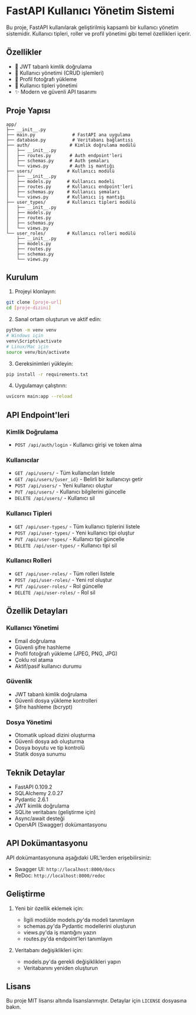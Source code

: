 # FastAPI Kullanıcı Yönetim Sistemi

Bu proje, FastAPI kullanılarak geliştirilmiş kapsamlı bir kullanıcı yönetim sistemidir. Kullanıcı tipleri, roller ve profil yönetimi gibi temel özellikleri içerir.

## Özellikler

- 🔐 JWT tabanlı kimlik doğrulama
- 👥 Kullanıcı yönetimi (CRUD işlemleri)
- 📁 Profil fotoğrafı yükleme
- 🔄 Kullanıcı tipleri yönetimi
- ✨ Modern ve güvenli API tasarımı

## Proje Yapısı

```
app/
├── __init__.py
├── main.py              # FastAPI ana uygulama
├── database.py          # Veritabanı bağlantısı
├── auth/               # Kimlik doğrulama modülü
│   ├── __init__.py
│   ├── routes.py       # Auth endpoint'leri
│   ├── schemas.py      # Auth şemaları
│   └── views.py        # Auth iş mantığı
├── users/             # Kullanıcı modülü
│   ├── __init__.py
│   ├── models.py      # Kullanıcı modeli
│   ├── routes.py      # Kullanıcı endpoint'leri
│   ├── schemas.py     # Kullanıcı şemaları
│   └── views.py       # Kullanıcı iş mantığı
├── user_types/        # Kullanıcı tipleri modülü
│   ├── __init__.py
│   ├── models.py
│   ├── routes.py
│   ├── schemas.py
│   └── views.py
└── user_roles/        # Kullanıcı rolleri modülü
    ├── __init__.py
    ├── models.py
    ├── routes.py
    ├── schemas.py
    └── views.py
```

## Kurulum

1. Projeyi klonlayın:
```bash
git clone [proje-url]
cd [proje-dizini]
```

2. Sanal ortam oluşturun ve aktif edin:
```bash
python -m venv venv
# Windows için
venv\Scripts\activate
# Linux/Mac için
source venv/bin/activate
```

3. Gereksinimleri yükleyin:
```bash
pip install -r requirements.txt
```

4. Uygulamayı çalıştırın:
```bash
uvicorn main:app --reload
```

## API Endpoint'leri

### Kimlik Doğrulama
- `POST /api/auth/login` - Kullanıcı girişi ve token alma

### Kullanıcılar
- `GET /api/users/` - Tüm kullanıcıları listele
- `GET /api/users/{user_id}` - Belirli bir kullanıcıyı getir
- `POST /api/users/` - Yeni kullanıcı oluştur
- `PUT /api/users/` - Kullanıcı bilgilerini güncelle
- `DELETE /api/users/` - Kullanıcı sil

### Kullanıcı Tipleri
- `GET /api/user-types/` - Tüm kullanıcı tiplerini listele
- `POST /api/user-types/` - Yeni kullanıcı tipi oluştur
- `PUT /api/user-types/` - Kullanıcı tipi güncelle
- `DELETE /api/user-types/` - Kullanıcı tipi sil

### Kullanıcı Rolleri
- `GET /api/user-roles/` - Tüm rolleri listele
- `POST /api/user-roles/` - Yeni rol oluştur
- `PUT /api/user-roles/` - Rol güncelle
- `DELETE /api/user-roles/` - Rol sil

## Özellik Detayları

### Kullanıcı Yönetimi
- Email doğrulama
- Güvenli şifre hashleme
- Profil fotoğrafı yükleme (JPEG, PNG, JPG)
- Çoklu rol atama
- Aktif/pasif kullanıcı durumu

### Güvenlik
- JWT tabanlı kimlik doğrulama
- Güvenli dosya yükleme kontrolleri
- Şifre hashleme (bcrypt)

### Dosya Yönetimi
- Otomatik upload dizini oluşturma
- Güvenli dosya adı oluşturma
- Dosya boyutu ve tip kontrolü
- Statik dosya sunumu

## Teknik Detaylar

- FastAPI 0.109.2
- SQLAlchemy 2.0.27
- Pydantic 2.6.1
- JWT kimlik doğrulama
- SQLite veritabanı (geliştirme için)
- Async/await desteği
- OpenAPI (Swagger) dokümantasyonu

## API Dokümantasyonu

API dokümantasyonuna aşağıdaki URL'lerden erişebilirsiniz:
- Swagger UI: `http://localhost:8000/docs`
- ReDoc: `http://localhost:8000/redoc`

## Geliştirme

1. Yeni bir özellik eklemek için:
   - İlgili modülde models.py'da modeli tanımlayın
   - schemas.py'da Pydantic modellerini oluşturun
   - views.py'da iş mantığını yazın
   - routes.py'da endpoint'leri tanımlayın

2. Veritabanı değişiklikleri için:
   - models.py'da gerekli değişiklikleri yapın
   - Veritabanını yeniden oluşturun

## Lisans

Bu proje MIT lisansı altında lisanslanmıştır. Detaylar için `LICENSE` dosyasına bakın. 